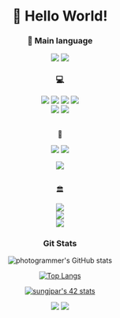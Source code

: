 <div align = center>
  <h1> 👋 Hello World!</h1>
 
 
 
  <h3> 🧰 Main language </h3>
  
  <img src="https://img.shields.io/badge/-C-A8B9CC?style=for-the-badge&logo=C&logoColor=white">
  
  <img src="https://img.shields.io/badge/-C++-00599C?style=for-the-badge&logo=Cplusplus&logoColor=white">
  
<!--   <img src="https://img.shields.io/badge/-JavaScript-F7DF1E?style=for-the-badge&logo=JavaScript&logoColor=white">-->
  <!--<img src="https://img.shields.io/badge/-React-61DAFB?style=for-the-badge&logo=React&logoColor=white"> -->
  
<!--   <img src="https://img.shields.io/badge/-Node.js-339933?style=for-the-badge&logo=Node.js&logoColor=white"> -->
<!--   <img src="https://img.shields.io/badge/-Python-3776AB?style=for-the-badge&logo=Python&logoColor=white"> -->
  <br>
  <h3> 💻 </h3>
  <img src="https://img.shields.io/badge/-CLion-black?style=for-the-badge&logo=CLion&logoColor=white">
  <img src="https://img.shields.io/badge/-Neovim-57A143?style=for-the-badge&logo=Neovim&logoColor=white">
  <img src="https://img.shields.io/badge/-Visual Studio Code-007ACC?style=for-the-badge&logo=Visual Studio Code&logoColor=white">
  <img src="https://img.shields.io/badge/-iTerm2-black?style=for-the-badge&logo=iTerm2&logoColor=white">
  <br>
  <img src="https://img.shields.io/badge/-macOS-white?style=for-the-badge&logo=macOS&logoColor=black">
  <img src="https://img.shields.io/badge/-Windows-0078D6?style=for-the-badge&logo=Windows&logoColor=white">



  <br> 📸
  
  <img src="https://img.shields.io/badge/-Lightroom-31A8FF?style=for-the-badge&logo=Adobe Lightroom&logoColor=white">
  <img src="https://img.shields.io/badge/-Photoshop-160b8c?style=for-the-badge&logo=Adobe Photoshop&logoColor=white">
  
  <a href="https://art.photogrammer.me"> <img src="https://img.shields.io/badge/link-Photography Portfolio-black?style=for-the-badge"></a>
  
  
  <br> 🏛️
  <div>
   <a href="https://42seoul.kr/seoul42/main/view"> <img src="https://img.shields.io/badge/Seoul-CADET_22.03~-black?style=for-the-badge&logo=42"> </a>
 </div>
   <div>
     <a href="https://boostcamp.connect.or.kr"> <img src="https://img.shields.io/badge/BoostCamp_Web-Challenge_21.07~08-blue?style=for-the-badge"> </a>
  </div>
  <div>
   <a href="https://khu.ac.kr"> <img src="https://img.shields.io/badge/KHU-Chemical Engineering_15.02~22.02-A40F16?style=for-the-badge"> </a>
 </div>    



  
</div>

<div align = center>
  <h3> Git Stats </h3>
  
![photogrammer's GitHub stats](https://github-readme-stats.vercel.app/api?username=JuneParkCode&count_private=true&show_icons=true&theme=react&hide_border=1)
  
  [![Top Langs](https://github-readme-stats.vercel.app/api/top-langs/?username=JuneParkCode&theme=react&layout=compact&hide_border=1&count_private=true)](https://github.com/anuraghazra/github-readme-stats)
  

[![sungjpar's 42 stats](https://badge42.vercel.app/api/v2/stats/cl138rfz1000609l1ighwxvfu?cursusId=21)](https://github.com/JaeSeoKim/badge42)
  
</div>
<div align = center>
  <a href="https://blog.photogrammer.me"> <img src="https://img.shields.io/badge/link-Blog-ff7700?style=for-the-badge"></a>
  <a href="https://sungjpar.notion.site"> <img src="https://img.shields.io/badge/link-notion-ff7700?style=for-the-badge"></a>

</div>
  
  



<!---
JuneParkCode/JuneParkCode is a ✨ special ✨ repository because its `README.md` (this file) appears on your GitHub profile.
You can click the Preview link to take a look at your changes.
--->

